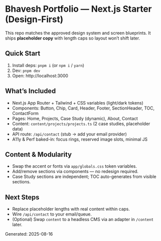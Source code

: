 # Bhavesh Portfolio — Next.js Starter (Design‑First)

This repo matches the approved design system and screen blueprints. It ships **placeholder copy** with length caps so layout won’t shift later.

## Quick Start
1. Install deps: `pnpm i` (or `npm i` / `yarn`)
2. Dev: `pnpm dev`
3. Open: http://localhost:3000

## What’s Included
- Next.js App Router + Tailwind + CSS variables (light/dark tokens)
- Components: Button, Chip, Card, Header, Footer, SectionHeader, TOC, ContactForm
- Pages: Home, Projects, Case Study (dynamic), About, Contact
- Content: `content/projects/projects.ts` (2 case studies, placeholder data)
- API route: `/api/contact` (stub → add your email provider)
- A11y & Perf baked-in: focus rings, reserved image slots, minimal JS

## Content & Modularity
- Swap the accent or fonts via `app/globals.css` token variables.
- Add/remove sections via components — no redesign required.
- Case Study sections are independent; TOC auto-generates from visible sections.

## Next Steps
- Replace placeholder lengths with real content within caps.
- Wire `/api/contact` to your email/queue.
- (Optional) Swap `content` to a headless CMS via an adapter in `/content` later.

Generated: 2025-08-16
